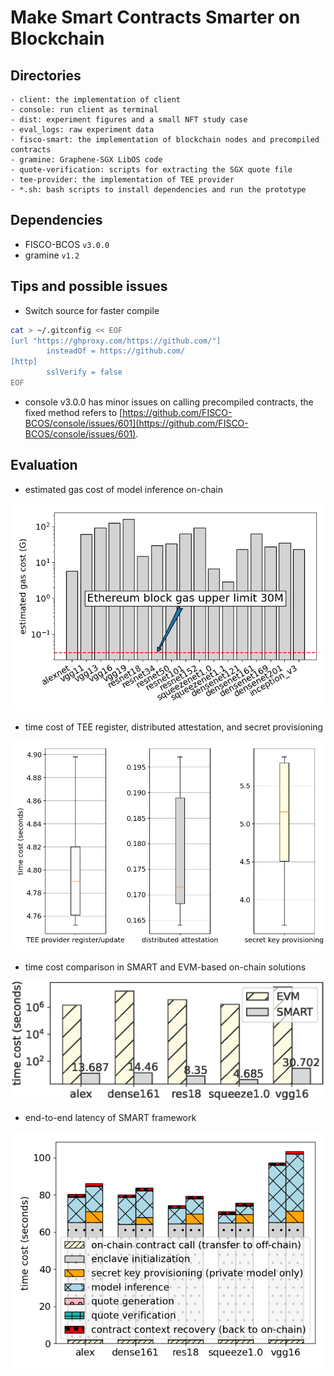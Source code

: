 # Make Smart Contracts Smarter on Blockchain

## Directories

```
- client: the implementation of client
- console: run client as terminal
- dist: experiment figures and a small NFT study case
- eval_logs: raw experiment data
- fisco-smart: the implementation of blockchain nodes and precompiled contracts
- gramine: Graphene-SGX LibOS code
- quote-verification: scripts for extracting the SGX quote file
- tee-provider: the implementation of TEE provider
- *.sh: bash scripts to install dependencies and run the prototype
```

## Dependencies

- FISCO-BCOS `v3.0.0`
- gramine `v1.2`

## Tips and possible issues

- Switch source for faster compile

```bash
cat > ~/.gitconfig << EOF
[url "https://ghproxy.com/https://github.com/"]
        insteadOf = https://github.com/
[http]
        sslVerify = false
EOF
```

- console v3.0.0 has minor issues on calling precompiled contracts, the fixed method refers to [https://github.com/FISCO-BCOS/console/issues/601](https://github.com/FISCO-BCOS/console/issues/601).

## Evaluation

- estimated gas cost of model inference on-chain

![](dist/figures/evm-gas-cost.png)

- time cost of TEE register, distributed attestation, and secret provisioning

![](dist/figures/das-and-secretprov.png)

- time cost comparison in SMART and EVM-based on-chain solutions

![](dist/figures/sgx-inference-comp-with-evm.png)

- end-to-end latency of SMART framework

![](dist/figures/e2e-latency-multi.png)
